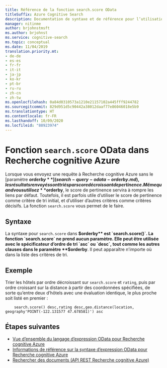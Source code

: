 ```yaml
---
title: Référence de la fonction search.score OData
titleSuffix: Azure Cognitive Search
description: Documentation de syntaxe et de référence pour l’utilisation de la fonction search.score dans les requêtes Recherche cognitive Azure.
manager: nitinme
author: brjohnstmsft
ms.author: brjohnst
ms.service: cognitive-search
ms.topic: conceptual
ms.date: 11/04/2019
translation.priority.mt:
- de-de
- es-es
- fr-fr
- it-it
- ja-jp
- ko-kr
- pt-br
- ru-ru
- zh-cn
- zh-tw
ms.openlocfilehash: 0a84d0310573a1210e21157102a445fff9244782
ms.sourcegitcommit: 829d951d5c90442a38012daaf77e86046018e5b9
ms.translationtype: HT
ms.contentlocale: fr-FR
ms.lasthandoff: 10/09/2020
ms.locfileid: "88923974"
---
```

# <a name="odata-searchscore-function-in-azure-cognitive-search"></a>Fonction `search.score` OData dans Recherche cognitive Azure

Lorsque vous envoyez une requête à Recherche cognitive Azure sans le [paramètre **$orderby**](search-query-odata-orderby.md), les résultats renvoyés sont triés par score décroissant de pertinence. Même quand vous utilisez **$orderby**, le score de pertinence servira à rompre les liens par défaut. Toutefois, il est parfois utile d’utiliser le score de pertinence comme critère de tri initial, et d’utiliser d’autres critères comme critères décisifs. La fonction `search.score` vous permet de le faire.

## <a name="syntax"></a>Syntaxe

La syntaxe pour `search.score` dans **$orderby** est `search.score()`. La fonction `search.score` ne prend aucun paramètre. Elle peut être utilisée avec le spécificateur d’ordre de tri `asc` ou `desc`, tout comme les autres clauses dans le paramètre **$orderby**. Il peut apparaître n’importe où dans la liste des critères de tri.

## <a name="example"></a>Exemple

Trier les hôtels par ordre décroissant sur `search.score` et `rating`, puis par ordre croissant sur la distance à partir des coordonnées spécifiées, de sorte qu’entre deux d’hôtels avec une évaluation identique, le plus proche soit listé en premier :

```odata-filter-expr
    search.score() desc,rating desc,geo.distance(location, geography'POINT(-122.131577 47.678581)') asc
```

## <a name="next-steps"></a>Étapes suivantes  

- [Vue d’ensemble du langage d’expression OData pour Recherche cognitive Azure](query-odata-filter-orderby-syntax.md)
- [Informations de référence sur la syntaxe d’expression OData pour Recherche cognitive Azure](search-query-odata-syntax-reference.md)
- [Rechercher des documents &#40;API REST Recherche cognitive Azure&#41;](/rest/api/searchservice/Search-Documents)